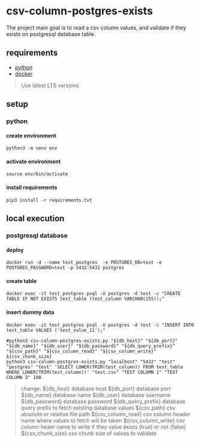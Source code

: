 
# csv-column-postgres-exists
The project main goal is to read a csv column values, and validate if they exists on postgresql database table.

## requirements
- [python](https://www.python.org/downloads/)
- [docker](https://www.docker.com/products/docker-desktop/)

> Use latest LTS versions

## setup

### python

#### create environment
```shell
python3 -m venv env
```

#### activate environment
```shell
source env/bin/activate
```

#### install requirements
```shell
pip3 install -r requirements.txt
```

## local execution

### postgresql database

#### deploy
```shell
docker run -d --name test_postgres  -e POSTGRES_DB=test -e POSTGRES_PASSWORD=test -p 5432:5432 postgres
```

#### create table
```shell
docker exec -it test_postgres psql -U postgres -d test -c "CREATE TABLE IF NOT EXISTS test_table (test_column VARCHAR(255));"
```

#### insert dummy data
```shell
docker exec -it test_postgres psql -U postgres -d test -c "INSERT INTO test_table VALUES ('test_value_11');"
```


```shell
#python3 csv-column-postgres-exists.py "${db_host}" "${db_port}" "${db_name}" "${db_user}" "${db_password}" "${db_query_prefix}" "${csv_path}" "${csv_column_read}" "${csv_column_write}" ${csv_chunk_size}
python3 csv-column-postgres-exists.py "localhost" "5432" "test" "postgres" "test" 'SELECT LOWER(TRIM(test_column)) FROM test_table WHERE LOWER(TRIM(test_column))' "test.csv" "TEST COLUMN 1" "TEST COLUMN 3" 100
```

> change: 
> ${db_host} database host
> ${db_port} database port
> ${db_name} database name
> ${db_user} database username
> ${db_password} database password
> ${db_query_prefix} database query prefix to fetch existing database values
> ${csv_path} csv absolute or relative file path
> ${csv_column_read} csv column header name where values to fetch will be taken
> ${csv_column_write} csv column heaer name to write if they value exists (true) or not (false)
> ${csv_chunk_size} csv chunk size of values to validate